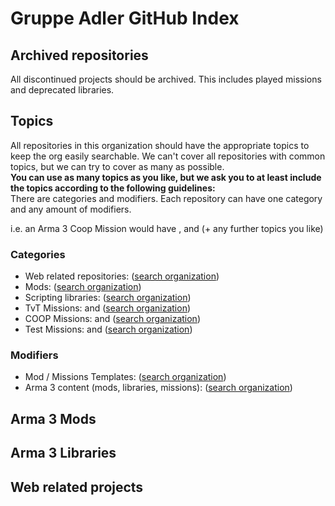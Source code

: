 # Gruppe Adler GitHub Index

## Archived repositories
All discontinued projects should be archived. This includes played missions and deprecated libraries.

## Topics
All repositories in this organization should have the appropriate topics to keep the org easily searchable. We can't cover all repositories with common topics, but we can try to cover as many as possible.  
**You can use as many topics as you like, but we ask you to at least include the topics according to the following guidelines:**  
There are categories and modifiers. Each repository can have one category and any amount of modifiers.  
  
i.e. an Arma 3 Coop Mission would have <span data-topic="mission"></span>, <span data-topic="coop"></span> and <span data-topic="arma3"></span> (+ any further topics you like)

### Categories
- Web related repositories: <span data-topic="web"></span> ([search organization](https://github.com/search?q=org%3Agruppe-adler+topic%3Aweb+archived%3Afalse))
- Mods: <span data-topic="mod"></span> ([search organization](https://github.com/search?q=org%3Agruppe-adler+topic%3Amod+archived%3Afalse))
- Scripting libraries: <span data-topic="library"></span> ([search organization](https://github.com/search?q=org%3Agruppe-adler+topic%3Alibrary+archived%3Afalse))
- TvT Missions: <span data-topic="mission"></span> and <span data-topic="tvt"></span> ([search organization](https://github.com/search?q=org%3Agruppe-adler+topic%3Amission+topic%3Atvt+archived%3Afalse))
- COOP Missions: <span data-topic="mission"></span> and <span data-topic="coop"></span> ([search organization](https://github.com/search?q=org%3Agruppe-adler+topic%3Amission+topic%3Acoop+archived%3Afalse))
- Test Missions: <span data-topic="mission"></span> and <span data-topic="testmission"></span> ([search organization](https://github.com/search?q=org%3Agruppe-adler+topic%3Amission+topic%3Atestmission+archived%3Afalse))

### Modifiers
- Mod / Missions Templates: <span data-topic="template"></span> ([search organization](https://github.com/search?q=org%3Agruppe-adler+topic%3Atemplate+archived%3Afalse))
- Arma 3 content (mods, libraries, missions): <span data-topic="arma3"></span> ([search organization](https://github.com/search?q=org%3Agruppe-adler+topic%3Aarma3+archived%3Afalse))


## Arma 3 Mods
<div data-list="mod arma3"></div>

## Arma 3 Libraries
<div data-list="library arma3"></div>

## Web related projects
<div data-list="web"></div>